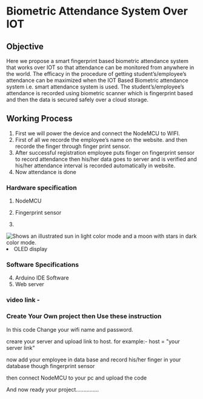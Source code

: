 #                                  Biometric Attendance System Over IOT

##                                        Objective  
Here we propose a smart fingerprint based biometric attendance system that works over IOT so that attendance can be monitored from anywhere in the world. The efficacy in the procedure of getting student’s/employee’s attendance can be maximized when the IOT Based Biometric attendance system i.e. smart attendance system is used. The student’s/employee’s attendance is recorded using biometric scanner which is fingerprint based and then the data is secured safely over a cloud storage.


##                                      Working Process
1. First we will power the device and connect the NodeMCU to WIFI.
2. First of all we recorde the employee’s name on the website. and then recorde the finger through finger print sensor.
3. After successful registration employee puts finger on fingerprint sensor to record attendance then his/her data goes to server and is verified and his/her attendance interval is recorded automatically in website.
4. Now attendance is done 

### Hardware specification
1. NodeMCU  
                                          
2. Fingerprint sensor 
3. <picture>
  <source media="(prefers-color-scheme: dark)" srcset="https://user-images.githubusercontent.com/25423296/163456776-7f95b81a-f1ed-45f7-b7ab-8fa810d529fa.png">
  <source media="(prefers-color-scheme: light)" srcset="https://user-images.githubusercontent.com/25423296/163456779-a8556205-d0a5-45e2-ac17-42d089e3c3f8.png">
  <img alt="Shows an illustrated sun in light color mode and a moon with stars in dark color mode." src=                                                            
          
3. OLED display 
                     
### Software Specifications 
4. Arduino IDE Software 
5. Web server
       
### video link - 
       

### Create Your Own project then Use these instruction 
In this code Change your wifi name and password.


creare your server and upload link to host.
for example:-  host = "your server link"


now add your employee in data base and record his/her finger in your database though fingerprint sensor  


then connect NodeMCU to your pc and upload the code


And now ready your project...............
